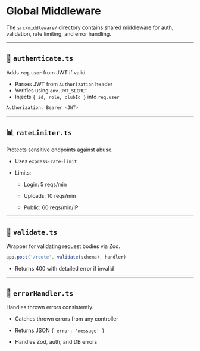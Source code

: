# Global Middleware

The `src/middleware/` directory contains shared middleware for auth, validation, rate limiting, and error handling.

---

## 🔐 `authenticate.ts`
Adds `req.user` from JWT if valid.

- Parses JWT from `Authorization` header
- Verifies using `env.JWT_SECRET`
- Injects `{ id, role, clubId }` into `req.user`

```ts
Authorization: Bearer <JWT>

```

----------

## 📊 `rateLimiter.ts`

Protects sensitive endpoints against abuse.

-   Uses `express-rate-limit`
    
-   Limits:
    
    -   Login: 5 reqs/min
        
    -   Uploads: 10 reqs/min
        
    -   Public: 60 reqs/min/IP
        

----------

## 🧪 `validate.ts`

Wrapper for validating request bodies via Zod.

```ts
app.post('/route', validate(schema), handler)

```

-   Returns 400 with detailed error if invalid
    

----------

## 🛑 `errorHandler.ts`

Handles thrown errors consistently.

-   Catches thrown errors from any controller
    
-   Returns JSON `{ error: 'message' }`
    
-   Handles Zod, auth, and DB errors